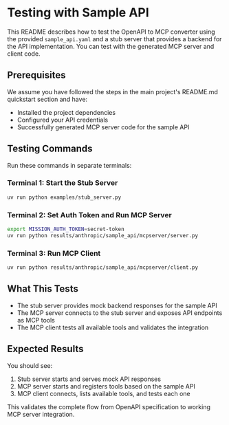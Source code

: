 # Testing with Sample API

This README describes how to test the OpenAPI to MCP converter using the provided `sample_api.yaml` and a stub server that provides a backend for the API implementation. You can test with the generated MCP server and client code.

## Prerequisites

We assume you have followed the steps in the main project's README.md quickstart section and have:

- Installed the project dependencies
- Configured your API credentials
- Successfully generated MCP server code for the sample API

## Testing Commands

Run these commands in separate terminals:

### Terminal 1: Start the Stub Server
```bash
uv run python examples/stub_server.py
```

### Terminal 2: Set Auth Token and Run MCP Server
```bash
export MISSION_AUTH_TOKEN=secret-token
uv run python results/anthropic/sample_api/mcpserver/server.py
```

### Terminal 3: Run MCP Client
```bash
uv run python results/anthropic/sample_api/mcpserver/client.py
```

## What This Tests

- The stub server provides mock backend responses for the sample API
- The MCP server connects to the stub server and exposes API endpoints as MCP tools
- The MCP client tests all available tools and validates the integration

## Expected Results

You should see:
1. Stub server starts and serves mock API responses
2. MCP server starts and registers tools based on the sample API
3. MCP client connects, lists available tools, and tests each one

This validates the complete flow from OpenAPI specification to working MCP server integration.
